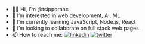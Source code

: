 - 👋🏾 Hi, I’m @tsipporahc
- 👀 I’m interested in web development, AI, ML
- 🌱 I’m currently learning JavaScript, Node.js, React
- 💞️ I’m looking to collaborate on full stack web pages
- 📫 How to reach me: [![linkedin](https://img.shields.io/badge/linkedin-0A66C2?style=for-the-badge&logo=linkedin&logoColor=white)](https://www.linkedin.com/in/tsipporahc/) [![twitter](https://img.shields.io/badge/twitter-1DA1F2?style=for-the-badge&logo=twitter&logoColor=white)](https://twitter.com/tsipporahc)

<!---
tsipporahc/tsipporahc is a ✨ special ✨ repository because its `README.md` (this file) appears on your GitHub profile.
You can click the Preview link to take a look at your changes.
--->

